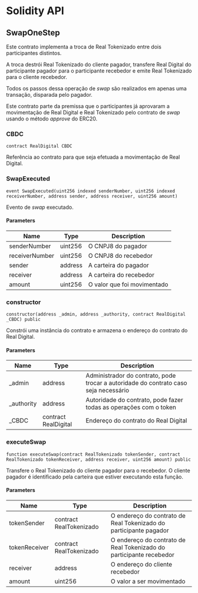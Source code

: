 # Solidity API

## SwapOneStep

Este contrato implementa a troca de Real Tokenizado entre dois participantes distintos.

A troca destrói Real Tokenizado do cliente pagador, 
transfere Real Digital do participante pagador para o participante recebedor
e emite Real Tokenizado para o cliente recebedor.

Todos os passos dessa operação de _swap_ são realizados em apenas uma transação, disparada pelo pagador.

Este contrato parte da premissa que o participantes já aprovaram a movimentação
de Real Digital e Real Tokenizado pelo contrato de _swap_ usando o método _approve_ do ERC20.


### CBDC

```solidity
contract RealDigital CBDC
```

Referência ao contrato para que seja efetuada a movimentação de Real Digital.


### SwapExecuted

```solidity
event SwapExecuted(uint256 indexed senderNumber, uint256 indexed receiverNumber, address sender, address receiver, uint256 amount)
```

Evento de _swap_ executado.

#### Parameters

| Name | Type | Description |
| ---- | ---- | ----------- |
| senderNumber | uint256 | O CNPJ8 do pagador |
| receiverNumber | uint256 | O CNPJ8 do recebedor |
| sender | address | A carteira do pagador |
| receiver | address | A carteira do recebedor |
| amount | uint256 | O valor que foi movimentado |

### constructor

```solidity
constructor(address _admin, address _authority, contract RealDigital _CBDC) public
```

Constrói uma instância do contrato e armazena o endereço do contrato do Real Digital.

#### Parameters

| Name | Type | Description |
| ---- | ---- | ----------- |
| _admin | address | Administrador do contrato, pode trocar a autoridade do contrato caso seja necessário |
| _authority | address | Autoridade do contrato, pode fazer todas as operações com o token |
| _CBDC | contract RealDigital | Endereço do contrato do Real Digital |



### executeSwap

```solidity
function executeSwap(contract RealTokenizado tokenSender, contract RealTokenizado tokenReceiver, address receiver, uint256 amount) public
```

Transfere o Real Tokenizado do cliente pagador para o recebedor. O cliente pagador é identificado pela carteira que estiver executando esta função.

#### Parameters

| Name | Type | Description |
| ---- | ---- | ----------- |
| tokenSender | contract RealTokenizado | O endereço do contrato de Real Tokenizado do participante pagador |
| tokenReceiver | contract RealTokenizado | O endereço do contrato de Real Tokenizado do participante recebedor |
| receiver | address | O endereço do cliente recebedor |
| amount | uint256 | O valor a ser movimentado |

